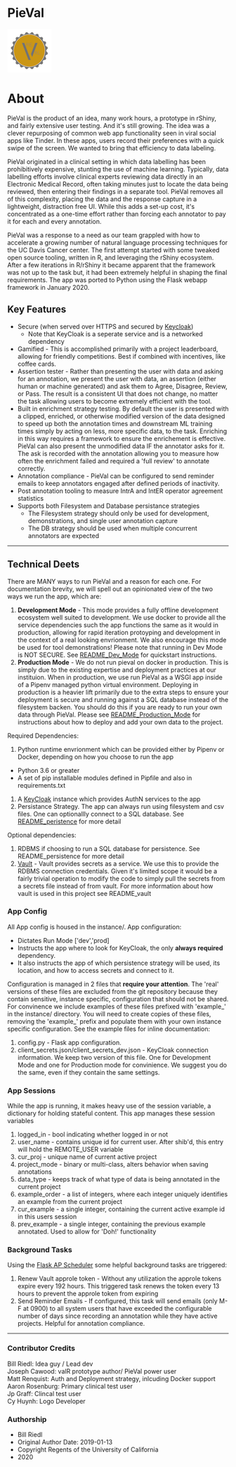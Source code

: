 # PieVal
![pieval logo](app/static/images/pieVal_Logo_medium.png)  


# About
PieVal is the product of an idea, many work hours, a prototype in rShiny, and fairly extensive user testing.  And it's still growing.  The idea was a clever repurposing of common web app functionality seen in viral social apps like Tinder.  In these apps, users record their preferences with a quick swipe of the screen.  We wanted to bring that efficiency to data labeling.  

PieVal originated in a clinical setting in which data labelling has been prohibitively expensive, stunting the use of machine learning.  Typically, data labelling efforts involve clinical experts reviewing data directly in an Electronic Medical Record, often taking minutes just to locate the data being reviewed, then entering their findings in a separate tool.  PieVal removes all of this complexity, placing the data and the response capture in a lightweight, distraction free UI.  While this adds a set-up cost, it's concentrated as a one-time effort rather than forcing each annotator to pay it for each and every annotation.

PieVal was a response to a need as our team grappled with how to accelerate a growing number of natural language processing techniques for the UC Davis Cancer center.  The first attempt started with some tweaked open source tooling, written in R, and leveraging the rShiny ecosystem.  After a few iterations in R/rShiny it became apparent that the framework was not up to the task but, it had been extremely helpful in shaping the final requirements.  The app was ported to Python using the Flask webapp framework in January 2020.

## Key Features
- Secure (when served over HTTPS and secured by [Keycloak](https://www.keycloak.org))
  - Note that KeyCloak is a seperate service and is a networked dependency
- Gamified - This is accomplished primarily with a project leaderboard, allowing for friendly competitions.  Best if combined with incentives, like coffee cards. 
- Assertion tester - Rather than presenting the user with data and asking for an annotation, we present the user with data, an assertion (either human or machine generated) and ask them to Agree, Disagree, Review, or Pass.  The result is a consistent UI that does not change, no matter the task allowing users to become extremely efficient with the tool.
- Built in enrichment strategy testing.  By default the user is presented with a clipped, enriched, or otherwise modified version of the data designed to speed up both the annotation times and downstream ML training times simply by acting on less, more specific data, to the task.  Enriching in this way requires a framework to ensure the enrichement is effective.  PieVal can also present the unmodified data IF the annotator asks for it.  The ask is recorded with the annotation allowing you to measure how often the enrichment failed and required a 'full review' to annotate correctly.
- Annotation compliance - PieVal can be configured to send reminder emails to keep annotators engaged after defined periods of inactivity.
- Post annotation tooling to measure IntrA and IntER operator agreement statistics
- Supports both Filesystem and Database persistance strategies
  - The Filesystem strategy should only be used for development, demonstrations, and single user annotation capture
  - The DB strategy should be used when multiple concurrent annotators are expected

---

## Technical Deets
There are MANY ways to run PieVal and a reason for each one.  For documentation brevity, we will spell out an opinionated view of the two ways we run the app, which are:
1. **Development Mode** - This mode provides a fully offline development ecosystem well suited to development.  We use docker to provide all the service dependencies such the app functions the same as it would in production, allowing for rapid iteration protoyping and development in the context of a real looking envrionment.  We also encourage this mode be used for tool demonstrations!  Please note that running in Dev Mode is NOT SECURE.  See [README_Dev_Mode](README_Dev_Mode.md) for quickstart instructions.
1. **Production Mode** - We do not run pieval on docker in production.  This is simply due to the existing expertise and deployment practices at our instituion.  When in production, we use run PieVal as a WSGI app inside of a Pipenv managed python virtual environment.  Deploying in production is a heavier lift primarily due to the extra steps to ensure your deployment is secure and running against a SQL database instead of the filesystem backen.  You should do this if you are ready to run your own data through PieVal.  Please see [README_Production_Mode](README_Production_Mode.md) for instructions about how to deploy and add your own data to the project.

Required Dependencies:
1. Python runtime envrionment which can be provided either by Pipenv or Docker, depending on how you choose to run the app
  - Python 3.6 or greater
  - A set of pip installable modules defined in Pipfile and also in requirements.txt
1. A [KeyCloak](https://www.keycloak.org) instance which provides AuthN services to the app
1. Persistance Strategy.  The app can always run using filesystem and csv files.  One can optionallly connect to a SQL database.  See [README_peristence](README_Persistence.md) for more detail

Optional dependencies:
1. RDBMS if choosing to run a SQL database for persistence.  See README_persistence for more detail
1. [Vault](https://www.vaultproject.io) - Vault provides secrets as a service.  We use this to provide the RDBMS connection credentials.  Given it's limited scope it would be a fairly trivial operation to modify the code to simply pull the secrets from a secrets file instead of from vault.  For more information about how vault is used in this project see README_vault

### App Config
All App config is housed in the instance/.  App configuration:
- Dictates Run Mode ['dev','prod]
- Instructs the app where to look for KeyCloak, the only **always required** dependency. 
- It also instructs the app of which persistence strategy will be used, its location, and how to access secrets and connect to it.  

Configuration is managed in 2 files that **require your attention**.  The 'real' versions of these files are excluded from the git repository because they contain sensitive, instance specific, configuration that should not be shared.  For convinence we include examples of these files prefixed with 'example_' in the instance/ directory.  You will need to create copies of these files, removing the 'example_' prefix and populate them with your own instance specific configuration.  See the example files for inline documentation:
1. config.py - Flask app configuration.  
1. client_secrets.json/client_secrets_dev.json - KeyCloak connection information.  We keep two version of this file.  One for Development Mode and one for Production mode for convinience.  We suggest you do the same, even if they contain the same settings.

### App Sessions
While the app is running, it makes heavy use of the session variable, a dictionary for holding stateful content.  This app manages these session variables
1. logged_in - bool indicating whether logged in or not
1. user_name - contains unique id for current user.  After shib'd, this entry will hold the REMOTE_USER variable
1. cur_proj - unique name of current active project
1. project_mode - binary or multi-class, alters behavior when saving annotations
1. data_type - keeps track of what type of data is being annotated in the current project
1. example_order - a list of integers, where each integer uniquely identifies an example from the current project
1. cur_example - a single integer, containing the current active example id in this users session
1. prev_example - a single integer, containing the previous example annotated.  Used to allow for 'Doh!' functionality

### Background Tasks
Using the [Flask AP Scheduler](https://github.com/viniciuschiele/flask-apscheduler) some helpful background tasks are triggered:
1. Renew Vault approle token - Without any utilization the approle tokens expire every 192 hours.  This triggered task renews the token every 13 hours to prevent the approle token from expiring
1. Send Reminder Emails - If configured, this task will send emails (only M-F at 0900) to all system users that have exceeded the configurable number of days since recording an annotation while they have active projects.  Helpful for annotation compliance.

---
### Contributor Credits
Bill Riedl: Idea guy / Lead dev  
Joseph Cawood: valR prototype author/ PieVal power user  
Matt Renquist: Auth and Deployment strategy, inlcuding Docker support  
Aaron Rosenburg: Primary clinical test user  
Jp Graff: Clincal test user  
Cy Huynh: Logo Developer  


### Authorship
- Bill Riedl   
- Original Author Date: 2019-01-13   
- Copyright Regents of the University of California
- 2020